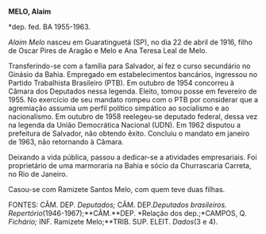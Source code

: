 **MELO, Alaim**

\*dep. fed. BA 1955-1963.

*Alaim Melo* nasceu em Guaratinguetá (SP), no dia 22 de abril de 1916,
filho de Oscar Pires de Aragão e Melo e Ana Teresa Leal de Melo.

Transferindo-se com a família para Salvador, aí fez o curso secundário
no Ginásio da Bahia. Empregado em estabelecimentos bancários, ingressou
no Partido Trabalhista Brasileiro (PTB). Em outubro de 1954 concorreu à
Câmara dos Deputados nessa legenda. Eleito, tomou posse em fevereiro de
1955. No exercício de seu mandato rompeu com o PTB por considerar que a
agremiação assumia um perfil político simpático ao socialismo e ao
nacionalismo. Em outubro de 1958 reelegeu-se deputado federal, dessa vez
na legenda da União Democrática Nacional (UDN). Em 1962 disputou a
prefeitura de Salvador, não obtendo êxito. Concluiu o mandato em janeiro
de 1963, não retornando à Câmara.

Deixando a vida pública, passou a dedicar-se a atividades empresariais.
Foi proprietário de uma marmoraria na Bahia e sócio da Churrascaria
Carreta, no Rio de Janeiro.

Casou-se com Ramizete Santos Melo, com quem teve duas filhas.

FONTES: CÂM. DEP. *Deputados;* CÂM. DEP.*Deputados brasileiros.
Repertório*(1946-1967);**CÂM.**DEP. *Relação dos dep.;*CAMPOS, Q.
*Fichário;* INF. Ramizete Melo;**TRIB. SUP. ELEIT. *Dados*(3 e 4).

 
